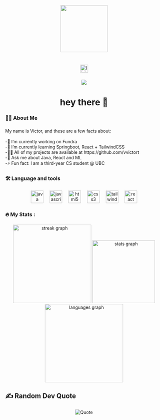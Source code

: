 <div align="center">
  <img height="150" src="https://media2.giphy.com/media/v1.Y2lkPTc5MGI3NjExMXR6Z3lwNHpuZHdvZ2t6eTFxN2d0ZGUzdW1pZjR2azhycW11am03diZlcD12MV9pbnRlcm5hbF9naWZfYnlfaWQmY3Q9Zw/l0Iy2PyFmAFOC7m24/giphy.gif"  />
</div>

###

<br clear="both">

<div align="center">
  <a href="https://www.linkedin.com/in/vvictort20/" target="_blank">
    <img src="https://img.shields.io/static/v1?message=LinkedIn&logo=linkedin&label=&color=0077B5&logoColor=white&labelColor=&style=for-the-badge" height="25" alt="linkedin logo"  />
  </a>
</div>

###

<div align="center">
  <img src="https://visitor-badge.laobi.icu/badge?page_id=vvictort.vvictort&"  />
</div>

###

<h1 align="center">hey there 👋</h1>

###

<h3 align="left">👩‍💻  About Me</h3>

###

<p align="left">My name is Victor, and these are a few facts about:<br><br>-🔭 I’m currently working on Fundra<br>-🌱 I’m currently learning Springboot, React + TailwindCSS<br>-👨‍💻 All of my projects are available at https://github.com/vvictort<br>-💬 Ask me about Java, React and ML<br>-⚡ Fun fact: I am a third-year CS student @ UBC</p>

###

<h3 align="left">🛠 Language and tools</h3>

###

<div align="center">
  <img src="https://skillicons.dev/icons?i=java" height="40" alt="java logo"  />
  <img width="12" />
  <img src="https://skillicons.dev/icons?i=js" height="40" alt="javascript logo"  />
  <img width="12" />
  <img src="https://skillicons.dev/icons?i=html" height="40" alt="html5 logo"  />
  <img width="12" />
  <img src="https://skillicons.dev/icons?i=css" height="40" alt="css3 logo"  />
  <img width="12" />
  <img src="https://skillicons.dev/icons?i=tailwind" height="40" alt="tailwindcss logo"  />
  <img width="12" />
  <img src="https://skillicons.dev/icons?i=react" height="40" alt="react logo"  />
</div>

###

<h3 align="left">🔥   My Stats :</h3>

###

<div align="center">
  <img src="https://streak-stats.demolab.com?user=vvictort&locale=en&mode=daily&theme=tokyonight&hide_border=true&border_radius=5&order=3" height="250" alt="streak graph"  />
  <img src="https://github-readme-stats.vercel.app/api?username=vvictort&hide_title=false&hide_rank=true&show_icons=true&include_all_commits=true&count_private=true&disable_animations=false&theme=tokyonight&locale=en&hide_border=true&order=1" height="200" alt="stats graph"  />
  <img src="https://github-readme-stats.vercel.app/api/top-langs?username=vvictort&locale=en&hide_title=false&layout=compact&card_width=320&langs_count=4&theme=tokyonight&hide_border=true&order=2" height="250" alt="languages graph"  />
</div>

###

<h2 align="left">✍️ Random Dev Quote</h2>

###

<p align="center">
  <img src="https://quotes-github-readme.vercel.app/api?type=horizontal&theme=gruvbox" alt="Quote" />
</p>

###
